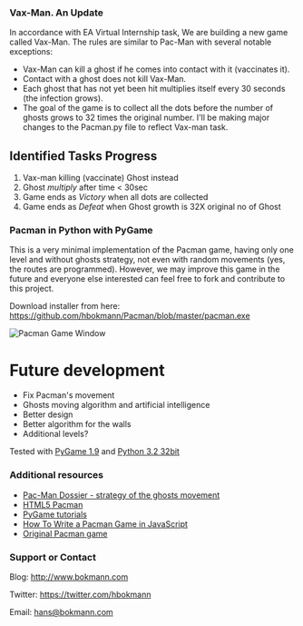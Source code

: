 ### Vax-Man. An Update

In accordance with EA Virtual Internship task, We are building a new game called Vax-Man. The rules are similar to Pac-Man with several notable exceptions:

- Vax-Man can kill a ghost if he comes into contact with it (vaccinates it).
- Contact with a ghost does not kill Vax-Man.
- Each ghost that has not yet been hit multiplies itself every 30 seconds (the infection grows).
- The goal of the game is to collect all the dots before the number of ghosts grows to 32 times the original number.
I'll be making major changes to the Pacman.py file to reflect Vax-man task.
## Identified Tasks                                                                             Progress
1. Vax-man killing (vaccinate) Ghost instead
2. Ghost *multiply* after time < 30sec 
3. Game ends as *Victory* when all dots are collected
4. Game ends as *Defeat* when Ghost growth is 32X original no of Ghost


### Pacman in Python with PyGame

This is a very minimal implementation of the Pacman game, having only one level and without ghosts strategy, not even with random movements (yes, the routes are programmed). However, we may improve this game in the future and everyone else interested can feel free to fork and contribute to this project.

Download installer from here: https://github.com/hbokmann/Pacman/blob/master/pacman.exe

![Pacman Game Window](https://raw.github.com/hbokmann/Pacman/master/images/pacman.jpg)


# Future development

* Fix Pacman's movement
* Ghosts moving algorithm and artificial intelligence
* Better design
* Better algorithm for the walls
* Additional levels?


Tested with [PyGame 1.9](http://pygame.org/ftp/pygame-1.9.2a0.win32-py3.2.msi ) and [Python 3.2 32bit](http://www.python.org/ftp/python/3.2.3/python-3.2.3.msi)


### Additional resources
* [Pac-Man Dossier - strategy of the ghosts movement](http://home.comcast.net/~jpittman2/pacman/pacmandossier.html)
* [HTML5 Pacman](http://arandomurl.com/2010/07/25/html5-pacman.html)
* [PyGame tutorials](http://programarcadegames.com/index.php?lang=en)
* [How To Write a Pacman Game in JavaScript](http://www.masswerk.at/JavaPac/pacman-howto.html)
* [Original Pacman game](http://originalpacman.com/)



### Support or Contact
Blog: http://www.bokmann.com

Twitter: https://twitter.com/hbokmann

Email: hans@bokmann.com
